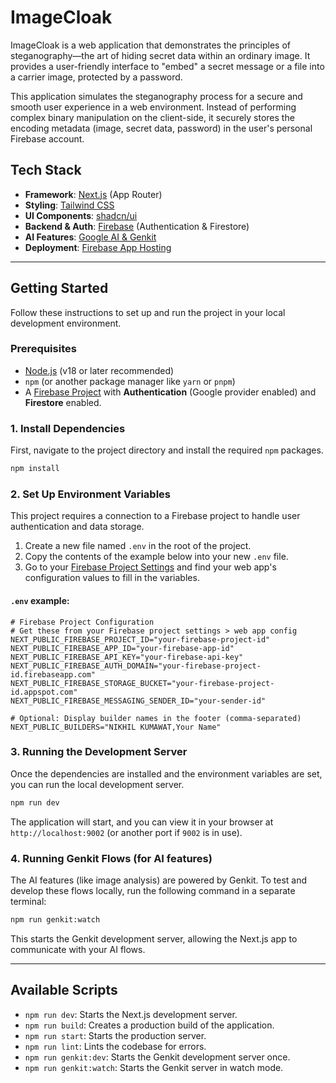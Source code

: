# ImageCloak

ImageCloak is a web application that demonstrates the principles of steganography—the art of hiding secret data within an ordinary image. It provides a user-friendly interface to "embed" a secret message or a file into a carrier image, protected by a password.

This application simulates the steganography process for a secure and smooth user experience in a web environment. Instead of performing complex binary manipulation on the client-side, it securely stores the encoding metadata (image, secret data, password) in the user's personal Firebase account.

## Tech Stack

- **Framework**: [Next.js](https://nextjs.org/) (App Router)
- **Styling**: [Tailwind CSS](https://tailwindcss.com/)
- **UI Components**: [shadcn/ui](https://ui.shadcn.com/)
- **Backend & Auth**: [Firebase](https://firebase.google.com/) (Authentication & Firestore)
- **AI Features**: [Google AI & Genkit](https://firebase.google.com/docs/genkit)
- **Deployment**: [Firebase App Hosting](https://firebase.google.com/docs/app-hosting)

---

## Getting Started

Follow these instructions to set up and run the project in your local development environment.

### Prerequisites

- [Node.js](https://nodejs.org/) (v18 or later recommended)
- `npm` (or another package manager like `yarn` or `pnpm`)
- A [Firebase Project](https://console.firebase.google.com/) with **Authentication** (Google provider enabled) and **Firestore** enabled.

### 1. Install Dependencies

First, navigate to the project directory and install the required `npm` packages.

```bash
npm install
```

### 2. Set Up Environment Variables

This project requires a connection to a Firebase project to handle user authentication and data storage.

1.  Create a new file named `.env` in the root of the project.
2.  Copy the contents of the example below into your new `.env` file.
3.  Go to your [Firebase Project Settings](https://console.firebase.google.com/u/0/project/_/settings/general/) and find your web app's configuration values to fill in the variables.

#### `.env` example:

```env
# Firebase Project Configuration
# Get these from your Firebase project settings > web app config
NEXT_PUBLIC_FIREBASE_PROJECT_ID="your-firebase-project-id"
NEXT_PUBLIC_FIREBASE_APP_ID="your-firebase-app-id"
NEXT_PUBLIC_FIREBASE_API_KEY="your-firebase-api-key"
NEXT_PUBLIC_FIREBASE_AUTH_DOMAIN="your-firebase-project-id.firebaseapp.com"
NEXT_PUBLIC_FIREBASE_STORAGE_BUCKET="your-firebase-project-id.appspot.com"
NEXT_PUBLIC_FIREBASE_MESSAGING_SENDER_ID="your-sender-id"

# Optional: Display builder names in the footer (comma-separated)
NEXT_PUBLIC_BUILDERS="NIKHIL KUMAWAT,Your Name"
```

### 3. Running the Development Server

Once the dependencies are installed and the environment variables are set, you can run the local development server.

```bash
npm run dev
```

The application will start, and you can view it in your browser at `http://localhost:9002` (or another port if `9002` is in use).

### 4. Running Genkit Flows (for AI features)

The AI features (like image analysis) are powered by Genkit. To test and develop these flows locally, run the following command in a separate terminal:

```bash
npm run genkit:watch
```

This starts the Genkit development server, allowing the Next.js app to communicate with your AI flows.

---

## Available Scripts

- `npm run dev`: Starts the Next.js development server.
- `npm run build`: Creates a production build of the application.
- `npm run start`: Starts the production server.
- `npm run lint`: Lints the codebase for errors.
- `npm run genkit:dev`: Starts the Genkit development server once.
- `npm run genkit:watch`: Starts the Genkit server in watch mode.
